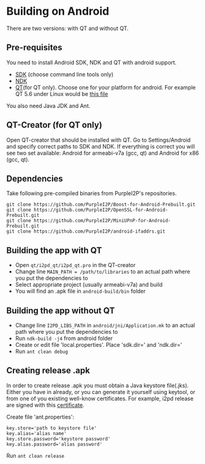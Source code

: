 Building on Android
===================

There are two versions: with QT and without QT.

Pre-requisites
--------------

You need to install Android SDK, NDK  and QT with android support.

- [SDK](https://developer.android.com/studio/index.html) (choose command line tools only)
- [NDK](https://developer.android.com/ndk/downloads/index.html)
- [QT](https://www.qt.io/download-open-source/)(for QT only).
  Choose one for your platform for android. For example QT 5.6 under Linux would be [this file](http://download.qt.io/official_releases/qt/5.6/5.6.1-1/qt-opensource-linux-x64-android-5.6.1-1.run)

You also need Java JDK and Ant.

QT-Creator (for QT only)
------------------------

Open QT-creator that should be installed with QT.
Go to Settings/Android and specify correct paths to SDK and NDK.
If everything is correct you will see two set available:
Android for armeabi-v7a (gcc, qt) and Android for x86 (gcc, qt).

Dependencies
--------------

Take following pre-compiled binaries from PurpleI2P's repositories.

	git clone https://github.com/PurpleI2P/Boost-for-Android-Prebuilt.git
	git clone https://github.com/PurpleI2P/OpenSSL-for-Android-Prebuilt.git
	git clone https://github.com/PurpleI2P/MiniUPnP-for-Android-Prebuilt.git
	git clone https://github.com/PurpleI2P/android-ifaddrs.git

Building the app with QT
------------------------

- Open `qt/i2pd_qt/i2pd_qt.pro` in the QT-creator
- Change line `MAIN_PATH = /path/to/libraries` to an actual path where you put the dependencies to
- Select appropriate project (usually armeabi-v7a) and build
- You will find an .apk file in `android-build/bin` folder

Building the app without QT
---------------------------

- Change line `I2PD_LIBS_PATH` in `android/jni/Application.mk` to an actual path where you put the dependencies to
- Run `ndk-build -j4` from android folder
- Create or edit file 'local.properties'. Place 'sdk.dir=<path to SDK>' and 'ndk.dir=<path to NDK>'
- Run `ant clean debug`

Creating release .apk
----------------------

In order to create release .apk you must obtain a Java keystore file(.jks). Either you have in already, or you can generate it yourself using keytool, or from one of you existing well-know certificates.
For example, i2pd release are signed with this [certificate](https://github.com/PurpleI2P/i2pd/blob/openssl/contrib/certificates/router/orignal_at_mail.i2p.crt).

Create file 'ant.properties':

	key.store='path to keystore file'
	key.alias='alias name'
	key.store.password='keystore password'
	key.alias.password='alias password'

Run `ant clean release`
